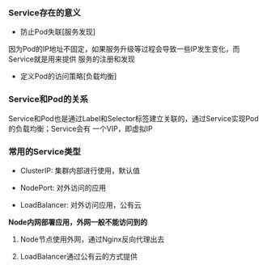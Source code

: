 ### Service存在的意义

- 防止Pod失联[服务发现]

因为Pod的IP地址不固定，如果服务升级等过程会导致一些IP发生变化，而Service就是用来提供
服务的注册和发现

- 定义Pod的访问策略[负载均衡]


### Service和Pod的关系

Service和Pod也是通过Label和Selector标签建立关联的，通过Service实现Pod的负载均衡；Service会有
一个VIP，即虚拟IP


### 常用的Service类型

- ClusterIP: 集群内部进行使用，默认值

- NodePort: 对外访问的应用

- LoadBalancer: 对外访问应用，公有云

**Node内网部署应用，外网一般不能访问到的**

1. Node节点使用外网，通过Nginx反向代理出去

2. LoadBalancer通过公有云的方式提供